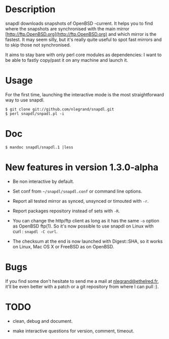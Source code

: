Description
===========

snapdl downloads snapshots of OpenBSD -current. It helps you to find
where the snapshots are synchronised with the main mirror
[http://ftp.OpenBSD.org](http://ftp.OpenBSD.org) and which mirror is
the fastest. It may seem silly, but it's really quite useful to spot
fast mirrors and to skip those not synchronised.

It aims to stay bare with only perl core modules as dependencies: I
want to be able to fastly copy/past it on any machine and launch it.

Usage
=====

For the first time, launching the interactive mode is the most
straightforward way to use snapdl.

    $ git clone git://github.com/nlegrand/snapdl.git
    $ perl snapdl/snpadl.pl -i

Doc
===

    $ mandoc snapdl/snapdl.1 |less

New features in version 1.3.0-alpha
===================================

* Be non interactive by default.

* Set conf from <code>~/snapdl/snapdl.conf</code> or command line
  options.

* Report all tested mirror as synced, unsynced or timouted with
  <code>-r</code>.

* Report packages repository instead of sets with <code>-R</code>.

* You can change the http/ftp client as long as it has the same
  <code>-o</code> option as OpenBSD ftp(1). So it's now possible to
  use snapdl on Linux with curl : <code>snapdl -C curl</code>.

* The checksum at the end is now launched with Digest::SHA, so it
  works on Linux, Mac OS X or FreeBSD as on OpenBSD.

Bugs
====

If you find some don't hesitate to send me a mail at
[nlegrand@ethelred.fr](mailto:nlegrand@ethelred.fr), it'll be even
better with a patch or a git repository from where I can pull :).

TODO
=====

* clean, debug and document.

* make interactive questions for version, comment, timeout.